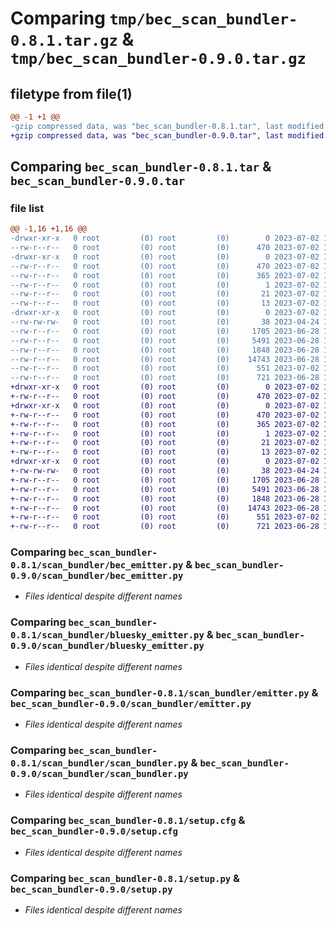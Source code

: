 # Comparing `tmp/bec_scan_bundler-0.8.1.tar.gz` & `tmp/bec_scan_bundler-0.9.0.tar.gz`

## filetype from file(1)

```diff
@@ -1 +1 @@
-gzip compressed data, was "bec_scan_bundler-0.8.1.tar", last modified: Sun Jul  2 18:15:26 2023, max compression
+gzip compressed data, was "bec_scan_bundler-0.9.0.tar", last modified: Sun Jul  2 18:59:00 2023, max compression
```

## Comparing `bec_scan_bundler-0.8.1.tar` & `bec_scan_bundler-0.9.0.tar`

### file list

```diff
@@ -1,16 +1,16 @@
-drwxr-xr-x   0 root         (0) root         (0)        0 2023-07-02 18:15:26.270672 bec_scan_bundler-0.8.1/
--rw-r--r--   0 root         (0) root         (0)      470 2023-07-02 18:15:26.270672 bec_scan_bundler-0.8.1/PKG-INFO
-drwxr-xr-x   0 root         (0) root         (0)        0 2023-07-02 18:15:26.270672 bec_scan_bundler-0.8.1/bec_scan_bundler.egg-info/
--rw-r--r--   0 root         (0) root         (0)      470 2023-07-02 18:15:26.000000 bec_scan_bundler-0.8.1/bec_scan_bundler.egg-info/PKG-INFO
--rw-r--r--   0 root         (0) root         (0)      365 2023-07-02 18:15:26.000000 bec_scan_bundler-0.8.1/bec_scan_bundler.egg-info/SOURCES.txt
--rw-r--r--   0 root         (0) root         (0)        1 2023-07-02 18:15:26.000000 bec_scan_bundler-0.8.1/bec_scan_bundler.egg-info/dependency_links.txt
--rw-r--r--   0 root         (0) root         (0)       21 2023-07-02 18:15:26.000000 bec_scan_bundler-0.8.1/bec_scan_bundler.egg-info/requires.txt
--rw-r--r--   0 root         (0) root         (0)       13 2023-07-02 18:15:26.000000 bec_scan_bundler-0.8.1/bec_scan_bundler.egg-info/top_level.txt
-drwxr-xr-x   0 root         (0) root         (0)        0 2023-07-02 18:15:26.269672 bec_scan_bundler-0.8.1/scan_bundler/
--rw-rw-rw-   0 root         (0) root         (0)       38 2023-04-24 15:23:42.000000 bec_scan_bundler-0.8.1/scan_bundler/__init__.py
--rw-r--r--   0 root         (0) root         (0)     1705 2023-06-28 10:41:58.000000 bec_scan_bundler-0.8.1/scan_bundler/bec_emitter.py
--rw-r--r--   0 root         (0) root         (0)     5491 2023-06-28 15:23:35.000000 bec_scan_bundler-0.8.1/scan_bundler/bluesky_emitter.py
--rw-r--r--   0 root         (0) root         (0)     1848 2023-06-28 10:41:58.000000 bec_scan_bundler-0.8.1/scan_bundler/emitter.py
--rw-r--r--   0 root         (0) root         (0)    14743 2023-06-28 15:23:35.000000 bec_scan_bundler-0.8.1/scan_bundler/scan_bundler.py
--rw-r--r--   0 root         (0) root         (0)      551 2023-07-02 18:15:26.271672 bec_scan_bundler-0.8.1/setup.cfg
--rw-r--r--   0 root         (0) root         (0)      721 2023-06-28 14:27:03.000000 bec_scan_bundler-0.8.1/setup.py
+drwxr-xr-x   0 root         (0) root         (0)        0 2023-07-02 18:59:00.898691 bec_scan_bundler-0.9.0/
+-rw-r--r--   0 root         (0) root         (0)      470 2023-07-02 18:59:00.898691 bec_scan_bundler-0.9.0/PKG-INFO
+drwxr-xr-x   0 root         (0) root         (0)        0 2023-07-02 18:59:00.898691 bec_scan_bundler-0.9.0/bec_scan_bundler.egg-info/
+-rw-r--r--   0 root         (0) root         (0)      470 2023-07-02 18:59:00.000000 bec_scan_bundler-0.9.0/bec_scan_bundler.egg-info/PKG-INFO
+-rw-r--r--   0 root         (0) root         (0)      365 2023-07-02 18:59:00.000000 bec_scan_bundler-0.9.0/bec_scan_bundler.egg-info/SOURCES.txt
+-rw-r--r--   0 root         (0) root         (0)        1 2023-07-02 18:59:00.000000 bec_scan_bundler-0.9.0/bec_scan_bundler.egg-info/dependency_links.txt
+-rw-r--r--   0 root         (0) root         (0)       21 2023-07-02 18:59:00.000000 bec_scan_bundler-0.9.0/bec_scan_bundler.egg-info/requires.txt
+-rw-r--r--   0 root         (0) root         (0)       13 2023-07-02 18:59:00.000000 bec_scan_bundler-0.9.0/bec_scan_bundler.egg-info/top_level.txt
+drwxr-xr-x   0 root         (0) root         (0)        0 2023-07-02 18:59:00.896691 bec_scan_bundler-0.9.0/scan_bundler/
+-rw-rw-rw-   0 root         (0) root         (0)       38 2023-04-24 15:23:42.000000 bec_scan_bundler-0.9.0/scan_bundler/__init__.py
+-rw-r--r--   0 root         (0) root         (0)     1705 2023-06-28 10:41:58.000000 bec_scan_bundler-0.9.0/scan_bundler/bec_emitter.py
+-rw-r--r--   0 root         (0) root         (0)     5491 2023-06-28 15:23:35.000000 bec_scan_bundler-0.9.0/scan_bundler/bluesky_emitter.py
+-rw-r--r--   0 root         (0) root         (0)     1848 2023-06-28 10:41:58.000000 bec_scan_bundler-0.9.0/scan_bundler/emitter.py
+-rw-r--r--   0 root         (0) root         (0)    14743 2023-06-28 15:23:35.000000 bec_scan_bundler-0.9.0/scan_bundler/scan_bundler.py
+-rw-r--r--   0 root         (0) root         (0)      551 2023-07-02 18:59:00.899691 bec_scan_bundler-0.9.0/setup.cfg
+-rw-r--r--   0 root         (0) root         (0)      721 2023-06-28 14:27:03.000000 bec_scan_bundler-0.9.0/setup.py
```

### Comparing `bec_scan_bundler-0.8.1/scan_bundler/bec_emitter.py` & `bec_scan_bundler-0.9.0/scan_bundler/bec_emitter.py`

 * *Files identical despite different names*

### Comparing `bec_scan_bundler-0.8.1/scan_bundler/bluesky_emitter.py` & `bec_scan_bundler-0.9.0/scan_bundler/bluesky_emitter.py`

 * *Files identical despite different names*

### Comparing `bec_scan_bundler-0.8.1/scan_bundler/emitter.py` & `bec_scan_bundler-0.9.0/scan_bundler/emitter.py`

 * *Files identical despite different names*

### Comparing `bec_scan_bundler-0.8.1/scan_bundler/scan_bundler.py` & `bec_scan_bundler-0.9.0/scan_bundler/scan_bundler.py`

 * *Files identical despite different names*

### Comparing `bec_scan_bundler-0.8.1/setup.cfg` & `bec_scan_bundler-0.9.0/setup.cfg`

 * *Files identical despite different names*

### Comparing `bec_scan_bundler-0.8.1/setup.py` & `bec_scan_bundler-0.9.0/setup.py`

 * *Files identical despite different names*

